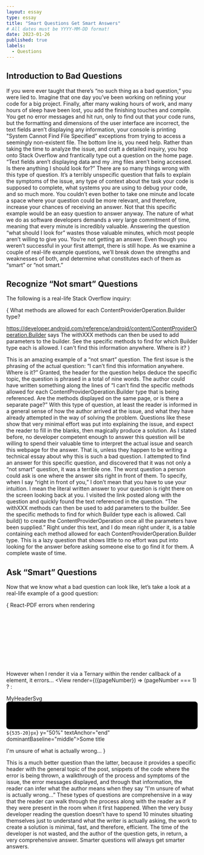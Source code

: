 ```yaml
---
layout: essay
type: essay
title: "Smart Questions Get Smart Answers"
# All dates must be YYYY-MM-DD format!
date: 2023-01-26
published: true
labels:
  - Questions
---
```


## Introduction to Bad Questions

If you were ever taught that there’s “no such thing as a bad question,” you were lied to. Imagine that one day you’ve been working on refining your code for a big project. Finally, after many waking hours of work, and many hours of sleep have been lost, you add the finishing touches and compile. You get no error messages and hit run, only to find out that your code runs, but the formatting and dimensions of the user interface are incorrect, the text fields aren’t displaying any information, your console is printing "System Cannot Find File Specified" exceptions from trying to access a seemingly non-existent file. The bottom line is, you need help. Rather than taking the time to analyze the issue, and craft a detailed inquiry, you hop onto Stack Overflow and frantically type out a question on the home page. “Text fields aren’t displaying data and my .img files aren’t being accessed. Is there anything I should look for?” There are so many things wrong with this type of question. It’s a terribly unspecific question that fails to explain the symptoms of the issue, any type of context about the task your code is supposed to complete, what systems you are using to debug your code, and so much more. You couldn’t even bother to take one minute and locate a space where your question could be more relevant, and therefore, increase your chances of receiving an answer. Not that this specific example would be an easy question to answer anyway. The nature of what we do as software developers demands a very large commitment of time, meaning that every minute is incredibly valuable. Answering the question “what should I look for” wastes those valuable minutes, which most people aren’t willing to give you. You’re not getting an answer. Even though you weren’t successful in your first attempt, there is still hope. As we examine a couple of real-life example questions, we’ll break down the strengths and weaknesses of both, and determine what constitutes each of them as “smart” or “not smart.”

## Recognize “Not smart” Questions

The following is a real-life Stack Overflow inquiry:


{
What methods are allowed for each ContentProviderOperation.Builder type?

https://developer.android.com/reference/android/content/ContentProviderOperation.Builder says
The withXXX methods can then be used to add parameters to the builder. See the specific methods to find for which Builder type each is allowed.
I can't find this information anywhere. Where is it?
}


This is an amazing example of a “not smart” question. The first issue is the phrasing of the actual question: “I can’t find this information anywhere. Where is it?” Granted, the header for the question helps deduce the specific topic, the question is phrased in a total of nine words. The author could have written something along the lines of  “I can’t find the specific methods allowed for each ContentProviderOperation.Builder type that is being referenced. Are the methods displayed on the same page, or is there a separate page?” With this type of question, at least the reader is informed in a general sense of how the author arrived at the issue, and what they have already attempted in the way of solving the problem. Questions like these show that very minimal effort was put into explaining the issue, and expect the reader to fill in the blanks, then magically produce a solution. As I stated before, no developer competent enough to answer this question will be willing to spend their valuable time to interpret the actual issue and search this webpage for the answer. That is, unless they happen to be writing a technical essay about why this is such a bad question. I attempted to find an answer for this specific question, and discovered that it was not only a “not smart” question, it was a terrible one. The worst question a person could ask is one where the answer sits right in front of them. To specify, when I say “right in front of you,” I don’t mean that you have to use your intuition. I mean the literal written answer to your question is right there on the screen looking back at you. I visited the link posted along with the question and quickly found the text referenced in the question. “The withXXX methods can then be used to add parameters to the builder. See the specific methods to find for which Builder type each is allowed. Call build() to create the ContentProviderOperation once all the parameters have been supplied.” Right under this text, and I do mean right under it, is a table containing each method allowed for each ContentProviderOperation.Builder type. This is a lazy question that shows little to no effort was put into looking for the answer before asking someone else to go find it for them. A complete waste of time.

## Ask “Smart” Questions
Now that we know what a bad question can look like, let’s take a look at a real-life example of a good question:


{
React-PDF errors when rendering <Svg> via Ternary conditional
I have an svg header that works perfectly when rendered directly in the tree
<Document> <Page size="A4"> <MyHeaderSvg /> </Page> </Document>


However when I render it via a Ternary within the render callback of a element, it errors...
<Document> <Page size="A4"> <View render={({pageNumber}) => (pageNumber === 1) ? <MyHeaderSvg /> : <NonSvgHeader /> </Page> </Document>


MyHeaderSvg
<Svg width="555" height="80" viewBox="0 0 555 80"> 
<Rect width="100%" height="80" rx="8" ry="8" fill="url(#header-rectangle)"/> <Defs> <RadialGradient id="header-rectangle" cx="0" cy="0" fr="1"> <Stop stopColor="blue"/> <Stop offset="1" stopColor="lightblue"/> </RadialGradient> </Defs> <Text style={styles.title} x={`${535-20}px`} y="50%" textAnchor="end" dominantBaseline="middle">Some title</Text> <G transform="translate(20,21) scale(0.749 0.749)"> <Path d="M0 47.6941V37.8042C0 35.4188 1.53483 32.1486 6.07125 32.1486C9.60438 32.1486 11.6936 35.4536 11.6936 38.6453C11.6936 41.7456 9.59732 44.8226 6.29155 44.8226C5.26468 44.8226 4.14881 44.4355 3.28243 43.6822V47.6941C3.28243 48.7881 2.59891 49.5178 1.64134 49.5178C0.683769 49.5178 0 48.7881 0 47.6941ZM5.85848 41.8135C7.56766 41.8135 8.4107 40.0355 8.4107 38.5075C8.4107 36.958 7.56766 35.1579 5.85848 35.1579C4.1031 35.1579 3.28243 36.7993 3.28243 38.3951C3.28243 39.9903 4.05763 41.8135 5.85848 41.8135Z" fill="white"/> </G> </Svg>


I'm unsure of what is actually wrong...
}
  

This is a much better question than the latter, because it provides a specific header with the general topic of the post, snippets of the code where the error is being thrown, a walkthrough of the process and symptoms of the issue, the error messages displayed, and through that information, the reader can infer what the author means when they say “I'm unsure of what is actually wrong...” These types of questions are comprehensive in a way that the reader can walk through the process along with the reader as if they were present in the room when it first happened. When the very busy developer reading the question doesn’t have to spend 10 minutes situating themselves just to understand what the writer is actually asking, the work to create a solution is minimal, fast, and therefore, efficient. The time of the developer is not wasted, and the author of the question gets, in return, a very comprehensive answer. Smarter questions will always get smarter answers.
